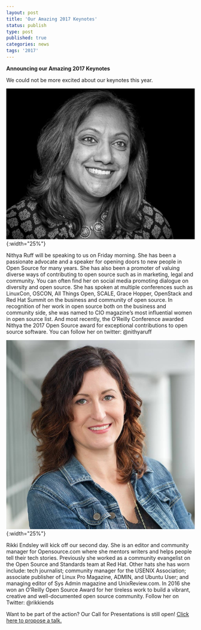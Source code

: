 ```yaml
---
layout: post
title: 'Our Amazing 2017 Keynotes'
status: publish
type: post
published: true
categories: news
tags: '2017'
---
```


**Announcing our Amazing 2017 Keynotes**

We could not be more excited about our keynotes this year.

![](/img/posts/2017_Keynote_nithya.jpg){:width="25%"}

Nithya Ruff will be speaking to us on Friday morning. She has been a passionate advocate and a speaker for opening doors to new people in Open Source for many years. She has also been a promoter of valuing diverse ways of contributing to open source such as in marketing, legal and community. You can often find her on social media promoting dialogue on diversity and open source. She has spoken at multiple conferences such as LinuxCon, OSCON, All Things Open, SCALE, Grace Hopper, OpenStack and Red Hat Summit on the business and community of open source. In recognition of her work in open source both on the business and community side, she was named to CIO magazine’s most influential women in open source list. And most recently, the O’Reilly Conference awarded Nithya the 2017 Open Source award for exceptional contributions to open source software. You can follow her on twitter: @nithyaruff

![](/img/posts/2017_Keynote_rikki.jpg){:width="25%"}

Rikki Endsley will kick off our second day. She is an editor and community manager for Opensource.com where she mentors writers and helps people tell their tech stories. Previously she worked as a community evangelist on the Open Source and Standards team at Red Hat. Other hats she has worn include: tech journalist; community manager for the USENIX Association; associate publisher of Linux Pro Magazine, ADMIN, and Ubuntu User; and managing editor of Sys Admin magazine and UnixReview.com. In 2016 she won an O’Reilly Open Source Award for her tireless work to build a vibrant, creative and well-documented open source community. Follow her on Twitter: @rikkiends

Want to be part of the action? Our Call for Presentations is still open! [Click here to propose a talk.](https://osem.seagl.org/conferences/seagl2017/program/proposals)
